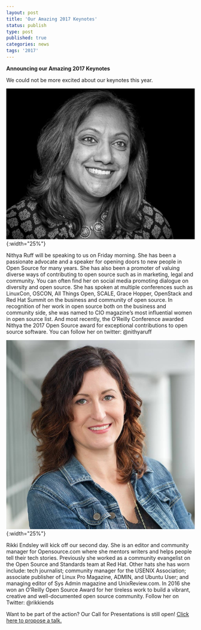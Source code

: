 ```yaml
---
layout: post
title: 'Our Amazing 2017 Keynotes'
status: publish
type: post
published: true
categories: news
tags: '2017'
---
```


**Announcing our Amazing 2017 Keynotes**

We could not be more excited about our keynotes this year.

![](/img/posts/2017_Keynote_nithya.jpg){:width="25%"}

Nithya Ruff will be speaking to us on Friday morning. She has been a passionate advocate and a speaker for opening doors to new people in Open Source for many years. She has also been a promoter of valuing diverse ways of contributing to open source such as in marketing, legal and community. You can often find her on social media promoting dialogue on diversity and open source. She has spoken at multiple conferences such as LinuxCon, OSCON, All Things Open, SCALE, Grace Hopper, OpenStack and Red Hat Summit on the business and community of open source. In recognition of her work in open source both on the business and community side, she was named to CIO magazine’s most influential women in open source list. And most recently, the O’Reilly Conference awarded Nithya the 2017 Open Source award for exceptional contributions to open source software. You can follow her on twitter: @nithyaruff

![](/img/posts/2017_Keynote_rikki.jpg){:width="25%"}

Rikki Endsley will kick off our second day. She is an editor and community manager for Opensource.com where she mentors writers and helps people tell their tech stories. Previously she worked as a community evangelist on the Open Source and Standards team at Red Hat. Other hats she has worn include: tech journalist; community manager for the USENIX Association; associate publisher of Linux Pro Magazine, ADMIN, and Ubuntu User; and managing editor of Sys Admin magazine and UnixReview.com. In 2016 she won an O’Reilly Open Source Award for her tireless work to build a vibrant, creative and well-documented open source community. Follow her on Twitter: @rikkiends

Want to be part of the action? Our Call for Presentations is still open! [Click here to propose a talk.](https://osem.seagl.org/conferences/seagl2017/program/proposals)
